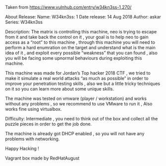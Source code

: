 Taken from https://www.vulnhub.com/entry/w34kn3ss-1,270/

About Release:
    Name: W34kn3ss: 1
    Date release: 14 Aug 2018
    Author: askar
    Series: W34kn3ss

Description:
The matrix is controlling this machine, neo is trying to escape from it and take back the control on it , your goal is to help neo to gain access as a “root” to this machine , through this machine you will need to perform a hard enumration on the target and understand what is the main idea of it , and exploit every possible “weakness” that you can found , also you will be facing some upnormal behaviours during exploiting this machine.

This machine was made for Jordan’s Top hacker 2018 CTF , we tried to make it simulate a real world attacks “as much as possible” in order to improve your penetration testing skills , also we but a little tricky techniques on it so you can learn more about some unique skills.

The machine was tested on vmware (player / workstation) and works without any problems , so we recommend to use VMware to run it , Also works fine using virtualbox.

Difficulty: Intermediate , you need to think out of the box and collect all the puzzle pieces in order to get the job done.

The machine is already got DHCP enabled , so you will not have any problems with networking.

Happy Hacking !

Vagrant box made by RedHatAugust
